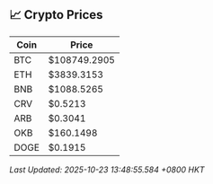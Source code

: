 ## 📈 Crypto Prices

| Coin | Price |
| ---- | ----- |
| BTC | $108749.2905 |
| ETH | $3839.3153 |
| BNB | $1088.5265 |
| CRV | $0.5213 |
| ARB | $0.3041 |
| OKB | $160.1498 |
| DOGE | $0.1915 |

_Last Updated: 2025-10-23 13:48:55.584 +0800 HKT_